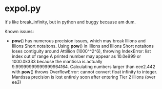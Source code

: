 # expol.py
It's like break_infinity, but in python and buggy because am dum.

Known issues:
- __pow__() has numerous precision issues, which may break Illions and Illions Short notaitons.
  Using __pow__() in Illions and Illions Short notaitons loses contiguity around Attillion (1000^^2^6), throwing IndexError: list index out of range
  A printed number may appear as 10.0e999 or 1000.0k333 because the mantissa is actually 9.99999999999999964164.
  Calculating numbers larger than eee2.442 with __pow__() throws OverflowError: cannot convert float infinity to integer.
  Mantissa precision is lost entirely soon after entering Tier 2 illions (over ee3)

